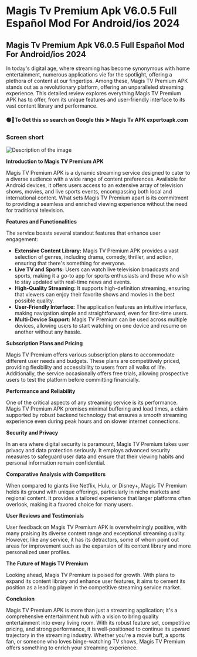 #  Magis Tv Premium Apk V6.0.5 Full Español Mod For Android/ios 2024
## Magis Tv Premium Apk V6.0.5 Full Español Mod For Android/ios 2024
In today's digital age, where streaming has become synonymous with home entertainment, numerous applications vie for the spotlight, offering a plethora of content at our fingertips. Among these, Magis TV Premium APK stands out as a revolutionary platform, offering an unparalleled streaming experience. This detailed review explores everything Magis TV Premium APK has to offer, from its unique features and user-friendly interface to its vast content library and performance.

 <h4>🟢🔴To Get this so search on Google this ➤ Magis Tv APK expertoapk.com

 ### Screen short

![Description of the image](https://i.imgur.com/fGLCbZG.jpeg)

**Introduction to Magis TV Premium APK**

Magis TV Premium APK is a dynamic streaming service designed to cater to a diverse audience with a wide range of content preferences. Available for Android devices, it offers users access to an extensive array of television shows, movies, and live sports events, encompassing both local and international content. What sets Magis TV Premium apart is its commitment to providing a seamless and enriched viewing experience without the need for traditional television.

**Features and Functionalities**

The service boasts several standout features that enhance user engagement:
- **Extensive Content Library:** Magis TV Premium APK provides a vast selection of genres, including drama, comedy, thriller, and action, ensuring that there's something for everyone.
- **Live TV and Sports:** Users can watch live television broadcasts and sports, making it a go-to app for sports enthusiasts and those who wish to stay updated with real-time news and events.
- **High-Quality Streaming:** It supports high-definition streaming, ensuring that viewers can enjoy their favorite shows and movies in the best possible quality.
- **User-Friendly Interface:** The application features an intuitive interface, making navigation simple and straightforward, even for first-time users.
- **Multi-Device Support:** Magis TV Premium can be used across multiple devices, allowing users to start watching on one device and resume on another without any hassle.

**Subscription Plans and Pricing**

Magis TV Premium offers various subscription plans to accommodate different user needs and budgets. These plans are competitively priced, providing flexibility and accessibility to users from all walks of life. Additionally, the service occasionally offers free trials, allowing prospective users to test the platform before committing financially.

**Performance and Reliability**

One of the critical aspects of any streaming service is its performance. Magis TV Premium APK promises minimal buffering and load times, a claim supported by robust backend technology that ensures a smooth streaming experience even during peak hours and on slower internet connections.

**Security and Privacy**

In an era where digital security is paramount, Magis TV Premium takes user privacy and data protection seriously. It employs advanced security measures to safeguard user data and ensure that their viewing habits and personal information remain confidential.

**Comparative Analysis with Competitors**

When compared to giants like Netflix, Hulu, or Disney+, Magis TV Premium holds its ground with unique offerings, particularly in niche markets and regional content. It provides a tailored experience that larger platforms often overlook, making it a favored choice for many users.

**User Reviews and Testimonials**

User feedback on Magis TV Premium APK is overwhelmingly positive, with many praising its diverse content range and exceptional streaming quality. However, like any service, it has its detractors, some of whom point out areas for improvement such as the expansion of its content library and more personalized user profiles.

**The Future of Magis TV Premium**

Looking ahead, Magis TV Premium is poised for growth. With plans to expand its content library and enhance user features, it aims to cement its position as a leading player in the competitive streaming service market.

**Conclusion**

Magis TV Premium APK is more than just a streaming application; it's a comprehensive entertainment hub with a vision to bring quality entertainment into every living room. With its robust feature set, competitive pricing, and strong performance, it is well-positioned to continue its upward trajectory in the streaming industry. Whether you're a movie buff, a sports fan, or someone who loves binge-watching TV shows, Magis TV Premium offers something to enrich your streaming experience.
